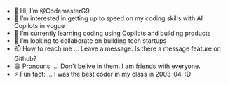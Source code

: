 - 👋 Hi, I’m @CodemasterG9
- 👀 I’m interested in getting up to speed on my coding skills with AI Copilots in vogue
- 🌱 I’m currently learning coding using Copilots and building products
- 💞️ I’m looking to collaborate on building tech startups
- 📫 How to reach me ... Leave a message. Is there a message feature on Github?
- 😄 Pronouns: ... Don't belive in them. I am friends with everyone.
- ⚡ Fun fact: ... I was the best coder in my class in 2003-04. :D

<!---
CodemasterG9/CodemasterG9 is a ✨ special ✨ repository because its `README.md` (this file) appears on your GitHub profile.
You can click the Preview link to take a look at your changes.
--->
